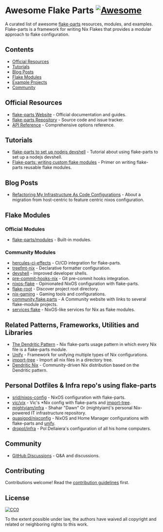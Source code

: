 # Awesome Flake Parts [![Awesome](https://awesome.re/badge.svg)](https://awesome.re)

A curated list of awesome [flake-parts](https://flake.parts/) resources, modules, and examples. Flake-parts is a framework for writing Nix Flakes that provides a modular approach to flake configuration.

## Contents

- [Official Resources](#official-resources)
- [Tutorials](#tutorials)
- [Blog Posts](#blog-posts)
- [Flake Modules](#flake-modules)
- [Example Projects](#example-projects)
- [Community](#community)

## Official Resources

- [flake-parts Website](https://flake.parts/) - Official documentation and guides.
- [flake-parts Repository](https://github.com/hercules-ci/flake-parts) - Source code and issue tracker.
- [API Reference](https://flake.parts/options.html) - Comprehensive options reference.

## Tutorials

- [flake-parts to set up nodejs devshell](https://blog.eigenvalue.net/2024-flake-parts-nodejs-devshell/) - Tutorial about using flake-parts to set up a nodejs devshell.
- [Flake-parts: writing custom flake modules](https://vtimofeenko.com/posts/flake-parts-writing-custom-flake-modules/) - Primer on writing flake-parts reusable flake modules.

## Blog Posts

- [Refactoring My Infrastructure As Code Configurations](https://not-a-number.io/2025/refactoring-my-infrastructure-as-code-configurations/) - About a migration from host-centric to feature centric nixos configuration.

## Flake Modules

### Official Modules

- [flake-parts/modules](https://github.com/hercules-ci/flake-parts/tree/master/modules) - Built-in modules.

### Community Modules

- [hercules-ci-effects](https://github.com/hercules-ci/hercules-ci-effects) - CI/CD integration for flake-parts.
- [treefmt-nix](https://github.com/numtide/treefmt-nix) - Declarative formatter configuration.
- [devshell](https://github.com/numtide/devshell) - Improved developer shells.
- [pre-commit-hooks-nix](https://github.com/cachix/pre-commit-hooks.nix) - Git pre-commit hooks integration.
- [nixos-flake](https://github.com/srid/nixos-flake) - Opinionated NixOS configuration with flake-parts.
- [flake-root](https://github.com/srid/flake-root) - Discover project root directory.
- [nix-gaming](https://github.com/fufexan/nix-gaming) - Gaming tools and configurations.
- [community.flake.parts](https://github.com/flake-parts/community.flake.parts) - A Community website with links to several flake-module projects.
- [services flake](https://github.com/juspay/services-flake) -  NixOS-like services for Nix as flake modules.

## Related Patterns, Frameworks, Utilities and Libraries

- [The Dendritic Pattern](https://github.com/mightyiam/dendritic) - Nix flake-parts usage pattern in which every Nix file is a flake-parts module.
- [Unify](https://codeberg.org/quasigod/unify/) - Framework for unifying multiple types of Nix configurations.
- [import-tree](https://github.com/vic/import-tree) - Import all nix files in a directory tree.
- [Dendritic Nix](https://github.com/vic/dennix) - Community-driven Nix distribution based on the Dendritic pattern. 

## Personal Dotfiles & Infra repo's using flake-parts

- [srid/nixos-config](https://github.com/srid/nixos-config) - NixOS configuration with flake-parts.
- [vic/vix](https://github.com/vic/vix) - Vic's *Nix config with flake-parts and [import-tree](https://github.com/vic/import-tree).
- [mightyiam/infra](https://github.com/mightyiam/infra) - Shahar "Dawn" Or (mightyiam)'s personal Nix-powered IT infrastructure repository.
- [quasigod/nixconfig](https://codeberg.org/quasigod/nixconfig) - NixOS and Home Manager configurations with flake-parts and [unify](https://codeberg.org/quasigod/unify/).
- [dropol/infra](https://github.com/drupol/infra) - Pol Dellaiera's configuration of all his home computers.

## Community

- [GitHub Discussions](https://github.com/hercules-ci/flake-parts/discussions) - Q&A and discussions.

## Contributing

Contributions welcome! Read the [contribution guidelines](CONTRIBUTING.md) first.

## License

[![CC0](https://mirrors.creativecommons.org/presskit/buttons/88x31/svg/cc-zero.svg)](https://creativecommons.org/publicdomain/zero/1.0)

To the extent possible under law, the authors have waived all copyright and related or neighboring rights to this work.
